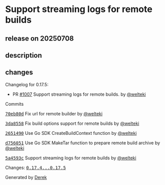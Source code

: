 # Support streaming logs for remote builds

## release on 20250708

## description

## changes

Changelog for 0.17.5:

* PR <a class="issue-link js-issue-link" data-error-text="Failed to load title" data-id="3153081775" data-permission-text="Title is private" data-url="https://github.com/openfaas/faas-cli/issues/1007" data-hovercard-type="pull_request" data-hovercard-url="/openfaas/faas-cli/pull/1007/hovercard" href="https://github.com/openfaas/faas-cli/pull/1007">#1007</a> Support streaming logs for remote builds. by <a class="user-mention notranslate" data-hovercard-type="user" data-hovercard-url="/users/welteki/hovercard" data-octo-click="hovercard-link-click" data-octo-dimensions="link_type:self" href="https://github.com/welteki">@welteki</a>

Commits

<a class="commit-link" data-hovercard-type="commit" data-hovercard-url="https://github.com/openfaas/faas-cli/commit/70eb80d8d11e7d69d38035f87d978c62730e987c/hovercard" href="https://github.com/openfaas/faas-cli/commit/70eb80d8d11e7d69d38035f87d978c62730e987c"><tt>70eb80d</tt></a> Fix url for remote builder by <a class="user-mention notranslate" data-hovercard-type="user" data-hovercard-url="/users/welteki/hovercard" data-octo-click="hovercard-link-click" data-octo-dimensions="link_type:self" href="https://github.com/welteki">@welteki</a>

<a class="commit-link" data-hovercard-type="commit" data-hovercard-url="https://github.com/openfaas/faas-cli/commit/3da8558f32a210da7235a122be04c99d72435ab6/hovercard" href="https://github.com/openfaas/faas-cli/commit/3da8558f32a210da7235a122be04c99d72435ab6"><tt>3da8558</tt></a> Fix build options support for remote builds by <a class="user-mention notranslate" data-hovercard-type="user" data-hovercard-url="/users/welteki/hovercard" data-octo-click="hovercard-link-click" data-octo-dimensions="link_type:self" href="https://github.com/welteki">@welteki</a>

<a class="commit-link" data-hovercard-type="commit" data-hovercard-url="https://github.com/openfaas/faas-cli/commit/2651490b3d1d841eed1176ff6c57fff1348e753d/hovercard" href="https://github.com/openfaas/faas-cli/commit/2651490b3d1d841eed1176ff6c57fff1348e753d"><tt>2651490</tt></a> Use Go SDK CreateBuildContext function by <a class="user-mention notranslate" data-hovercard-type="user" data-hovercard-url="/users/welteki/hovercard" data-octo-click="hovercard-link-click" data-octo-dimensions="link_type:self" href="https://github.com/welteki">@welteki</a>

<a class="commit-link" data-hovercard-type="commit" data-hovercard-url="https://github.com/openfaas/faas-cli/commit/d75605123a8b708a28b6b588beed91bf9abba50f/hovercard" href="https://github.com/openfaas/faas-cli/commit/d75605123a8b708a28b6b588beed91bf9abba50f"><tt>d756051</tt></a> Use Go SDK MakeTar function to prepare remote build archive by <a class="user-mention notranslate" data-hovercard-type="user" data-hovercard-url="/users/welteki/hovercard" data-octo-click="hovercard-link-click" data-octo-dimensions="link_type:self" href="https://github.com/welteki">@welteki</a>

<a class="commit-link" data-hovercard-type="commit" data-hovercard-url="https://github.com/openfaas/faas-cli/commit/5a4593c561f9cc1bdff6711037a4ab50a2da9205/hovercard" href="https://github.com/openfaas/faas-cli/commit/5a4593c561f9cc1bdff6711037a4ab50a2da9205"><tt>5a4593c</tt></a> Support streaming logs for remote builds by <a class="user-mention notranslate" data-hovercard-type="user" data-hovercard-url="/users/welteki/hovercard" data-octo-click="hovercard-link-click" data-octo-dimensions="link_type:self" href="https://github.com/welteki">@welteki</a>

Changes: <a class="commit-link" href="https://github.com/openfaas/faas-cli/compare/0.17.4...0.17.5"><tt>0.17.4...0.17.5</tt></a>

Generated by <a href="https://github.com/alexellis/derek/">Derek</a>

